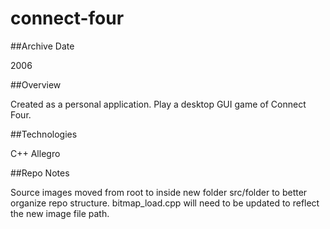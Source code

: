 connect-four
============

##Archive Date

2006

##Overview

Created as a personal application.  Play a desktop GUI game of Connect Four.

##Technologies

C++
Allegro

##Repo Notes

Source images moved from root to inside new folder src/folder to better organize repo structure.  bitmap_load.cpp will need to be updated to reflect the new image file path.